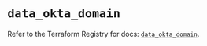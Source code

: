 # `data_okta_domain`

Refer to the Terraform Registry for docs: [`data_okta_domain`](https://registry.terraform.io/providers/okta/okta/4.12.0/docs/data-sources/domain).
